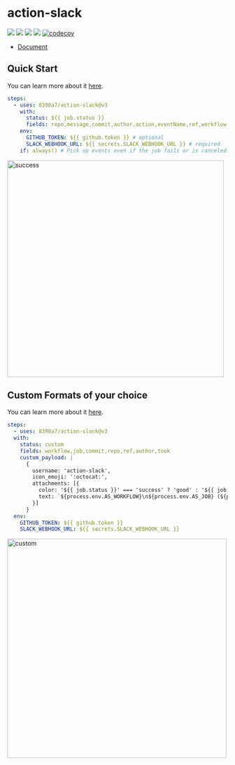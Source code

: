 # action-slack

![](https://github.com/8398a7/action-slack/workflows/build-test/badge.svg)
![](https://github.com/8398a7/action-slack/workflows/Slack%20Mainline/badge.svg)
![](https://img.shields.io/github/license/8398a7/action-slack?color=brightgreen)
![](https://img.shields.io/github/v/release/8398a7/action-slack?color=brightgreen)
[![codecov](https://codecov.io/gh/8398a7/action-slack/branch/master/graph/badge.svg)](https://codecov.io/gh/8398a7/action-slack)


- [Document](https://action-slack.netlify.app)

## Quick Start

You can learn more about it [here](https://action-slack.netlify.app/usecase/01-general).

```yaml
steps:
  - uses: 8398a7/action-slack@v3
    with:
      status: ${{ job.status }}
      fields: repo,message,commit,author,action,eventName,ref,workflow,job,took # selectable (default: repo,message)
    env:
      GITHUB_TOKEN: ${{ github.token }} # optional
      SLACK_WEBHOOK_URL: ${{ secrets.SLACK_WEBHOOK_URL }} # required
    if: always() # Pick up events even if the job fails or is canceled.
```

<img width="495" alt="success" src="https://user-images.githubusercontent.com/8043276/84587112-64844800-ae57-11ea-8007-7ce83a91dae3.png" />

## Custom Formats of your choice

You can learn more about it [here](https://action-slack.netlify.app/usecase/02-custom).

```yaml
steps:
  - uses: 8398a7/action-slack@v3
  with:
    status: custom
    fields: workflow,job,commit,repo,ref,author,took
    custom_payload: |
      {
        username: 'action-slack',
        icon_emoji: ':octocat:',
        attachments: [{
          color: '${{ job.status }}' === 'success' ? 'good' : '${{ job.status }}' === 'failure' ? 'danger' : 'warning',
          text: `${process.env.AS_WORKFLOW}\n${process.env.AS_JOB} (${process.env.AS_COMMIT}) of ${process.env.AS_REPO}@${process.env.AS_REF} by ${process.env.AS_AUTHOR} succeeded in ${process.env.AS_TOOK}`,
        }]
      }
  env:
    GITHUB_TOKEN: ${{ github.token }}
    SLACK_WEBHOOK_URL: ${{ secrets.SLACK_WEBHOOK_URL }}
```

<img width="501" alt="custom" src="https://user-images.githubusercontent.com/8043276/85949864-2b3df300-b994-11ea-9388-f4ff1aebc292.png">
